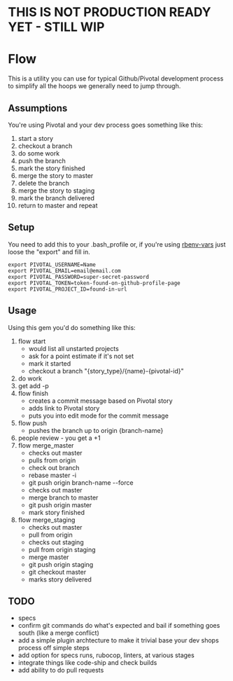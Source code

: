 # THIS IS NOT PRODUCTION READY YET - STILL WIP

# Flow
This is a utility you can use for typical Github/Pivotal development process to simplify all the hoops we generally need to jump through.

## Assumptions
You're using Pivotal and your dev process goes something like this:

1. start a story
2. checkout a branch
3. do some work
4. push the branch
5. mark the story finished
6. merge the story to master
7. delete the branch
7. merge the story to staging
8. mark the branch delivered
9. return to master and repeat

## Setup
You need to add this to your .bash_profile or, if you're using [rbenv-vars](https://github.com/rbenv/rbenv-vars) just loose the "export" and fill in.

    export PIVOTAL_USERNAME=Name
    export PIVOTAL_EMAIL=email@email.com
    export PIVOTAL_PASSWORD=super-secret-password
    export PIVOTAL_TOKEN=token-found-on-github-profile-page
    export PIVOTAL_PROJECT_ID=found-in-url

## Usage
Using this gem you'd do something like this:

1. flow start
	* would list all unstarted projects
	* ask for a point estimate if it's not set
	* mark it started
	* checkout a branch "{story_type}/{name}-{pivotal-id}"
2. do work
3. get add -p
4. flow finish
	* creates a commit message based on Pivotal story
	* adds link to Pivotal story
	* puts you into edit mode for the commit message
5. flow push
	* pushes the branch up to origin {branch-name}
6. people review - you get a +1
7. flow merge_master
	* checks out master
	* pulls from origin
	* check out branch
	* rebase master -i
	* git push origin branch-name --force
	* checks out master
	* merge branch to master
	* git push origin master
	* mark story finished
8. flow merge_staging
	* checks out master
	* pull from origin
	* checks out staging
	* pull from origin staging
	* merge master
	* git push origin staging
	* git checkout master
	* marks story delivered

## TODO

* specs
* confirm git commands do what's expected and bail if something goes south (like a merge conflict)
* add a simple plugin archtecture to make it trivial base your dev shops process off simple steps
* add option for specs runs, rubocop, linters, at various stages
* integrate things like code-ship and check builds
* add ability to do pull requests
